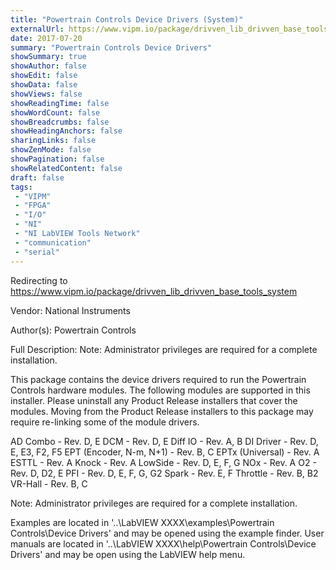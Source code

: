 ```yaml
---
title: "Powertrain Controls Device Drivers (System)"
externalUrl: https://www.vipm.io/package/drivven_lib_drivven_base_tools_system
date: 2017-07-20
summary: "Powertrain Controls Device Drivers"
showSummary: true
showAuthor: false
showEdit: false
showData: false
showViews: false
showReadingTime: false
showWordCount: false
showBreadcrumbs: false
showHeadingAnchors: false
sharingLinks: false
showZenMode: false
showPagination: false
showRelatedContent: false
draft: false
tags:
 - "VIPM"
 - "FPGA"
 - "I/O"
 - "NI"
 - "NI LabVIEW Tools Network"
 - "communication"
 - "serial"
---
```


Redirecting to https://www.vipm.io/package/drivven_lib_drivven_base_tools_system

Vendor: National Instruments

Author(s): Powertrain Controls
 
Full Description:
Note:  Administrator privileges are required for a complete installation.

This package contains the device drivers required to run the Powertrain Controls hardware modules. The following modules are supported in this installer. Please uninstall any Product Release installers that cover the modules. Moving from the Product Release installers to this package may require re-linking some of the module drivers.

AD Combo - Rev. D, E
DCM - Rev. D, E
Diff IO - Rev. A, B
DI Driver - Rev. D, E, E3, F2, F5
EPT (Encoder, N-m, N+1) - Rev. B, C
EPTx (Universal) - Rev. A
ESTTL - Rev. A
Knock - Rev. A
LowSide - Rev. D, E, F, G
NOx - Rev. A
O2 - Rev. D, D2, E
PFI - Rev. D, E, F, G, G2
Spark - Rev. E, F
Throttle - Rev. B, B2
VR-Hall - Rev. B, C

Note:  Administrator privileges are required for a complete installation.

Examples are located in '..\\LabVIEW XXXX\\examples\\Powertrain Controls\\Device Drivers' and may be opened using the example finder.
User manuals are located in '..\\LabVIEW XXXX\\help\\Powertrain Controls\\Device Drivers' and may be open using the LabVIEW help menu.